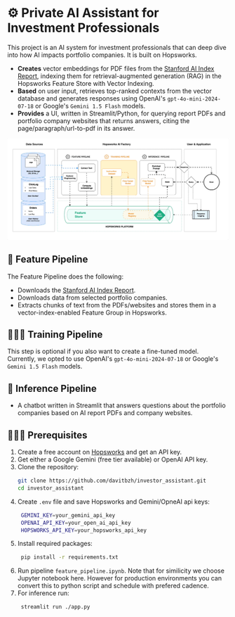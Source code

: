 # ⚙️ Private AI Assistant for Investment Professionals

This project is an AI system for investment professionals that can deep dive into how AI impacts portfolio companies. It is built on Hopsworks.

- **Creates** vector embeddings for PDF files from the [Stanford AI Index Report](https://aiindex.stanford.edu/report/), indexing them for retrieval-augmented generation (RAG) in the Hopsworks Feature Store with Vector Indexing.
- **Based** on user input, retrieves top-ranked contexts from the vector database and generates responses using OpenAI's `gpt-4o-mini-2024-07-18` or Google's `Gemini 1.5 Flash` models.
- **Provides** a UI, written in Streamlit/Python, for querying report PDFs and portfolio company websites that returns answers, citing the page/paragraph/url-to-pdf in its answer.

![Hopsworks Architecture for Private AI Assistant for Investment Professionals](./images/llm-pdfs-architecture.gif)

## 📖 Feature Pipeline
The Feature Pipeline does the following:

- Downloads the [Stanford AI Index Report](https://aiindex.stanford.edu/report/).
- Downloads data from selected portfolio companies.
- Extracts chunks of text from the PDFs/websites and stores them in a vector-index-enabled Feature Group in Hopsworks.

## 🏃🏻‍♂️ Training Pipeline
This step is optional if you also want to create a fine-tuned model. Currently, we opted to use OpenAI's `gpt-4o-mini-2024-07-18` or Google's `Gemini 1.5 Flash` models.

## 🚀 Inference Pipeline
- A chatbot written in Streamlit that answers questions about the portfolio companies based on AI report PDFs and company websites.

## 🕵🏻‍♂️ Prerequisites
1. Create a free account on [Hopsworks](https://app.hopsworks.ai/app) and get an API key.
2. Get either a Google Gemini (free tier available) or OpenAI API key.
3. Clone the repository:
   ```bash
   git clone https://github.com/davitbzh/investor_assistant.git
   cd investor_assistant
   ```
4. Create `.env` file and save Hopsworks and Gemini/OpneAI api keys:
   ```bash
    GEMINI_KEY=your_gemini_api_key
    OPENAI_API_KEY=your_open_ai_api_key
    HOPSWORKS_API_KEY=your_hopsworks_api_key
   ```
5. Install required packages:
   ```bash
    pip install -r requirements.txt
   ```    
7. Run pipeline `feature_pipeline.ipynb`. Note that for similicity we choose Jupyter notebook here. However for production environments you can convert this to python script and schedule with prefered cadence.
6. For inference run:
   ```bash
    streamlit run ./app.py
   ```
